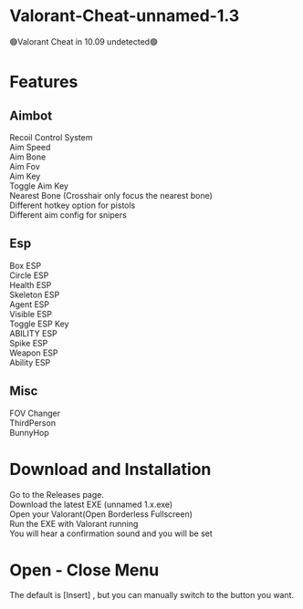 # Valorant-Cheat-unnamed-1.3
🟢Valorant Cheat in 10.09 undetected🟢

# Features
## Aimbot
Recoil Control System  
Aim Speed  
Aim Bone  
Aim Fov  
Aim Key  
Toggle Aim Key  
Nearest Bone (Crosshair only focus the nearest bone)  
Different hotkey option for pistols  
Different aim config for snipers  
## Esp
Box ESP   
Circle ESP  
Health ESP  
Skeleton ESP  
Agent ESP  
Visible ESP  
Toggle ESP Key  
ABILITY ESP  
Spike ESP  
Weapon ESP  
Ability ESP 
## Misc
FOV Changer  
ThirdPerson  
BunnyHop  
# Download and Installation
Go to the Releases page.  
Download the latest EXE (unnamed 1.x.exe)  
Open your Valorant(Open Borderless Fullscreen)  
Run the EXE with Valorant running  
You will hear a confirmation sound and you will be set  
# Open - Close Menu
The default is [Insert] , but you can manually switch to the button you want.  








